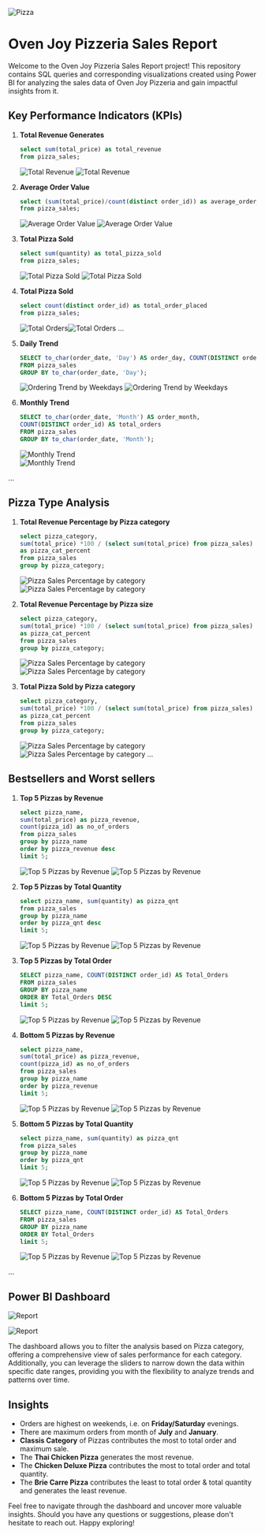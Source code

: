 ![Pizza](https://github.com/Shaishta-Anjum/Pizza-Sales-Report/blob/main/icons/pizza%20cropped.jpg?raw=true)
# Oven Joy Pizzeria Sales Report

Welcome to the Oven Joy Pizzeria Sales Report project! This repository contains SQL queries and corresponding visualizations created using Power BI for analyzing the sales data of Oven Joy Pizzeria and gain impactful insights from it.

## Key Performance Indicators (KPIs)

1. **Total Revenue Generates**
      ```sql
      select sum(total_price) as total_revenue
      from pizza_sales;
      ```

      ![Total Revenue](https://github.com/Shaishta-Anjum/Pizza-Sales-Report/blob/main/icons/Total_Revenue.png?raw=true)            ![Total Revenue](https://github.com/Shaishta-Anjum/Pizza-Sales-Report/blob/main/icons/Screenshot%202024-01-14%20000254.png?raw=true)

2. **Average Order Value**
      ```sql
      select (sum(total_price)/count(distinct order_id)) as average_order_value
      from pizza_sales;
      ```
      ![Average Order Value](https://github.com/Shaishta-Anjum/Pizza-Sales-Report/blob/main/icons/Avg%20Order%20Value.png?raw=true)      ![Average Order Value](https://github.com/Shaishta-Anjum/Pizza-Sales-Report/blob/main/icons/Screenshot%202024-01-14%20000259.png?raw=true)

3. **Total Pizza Sold**
      ```sql
      select sum(quantity) as total_pizza_sold
      from pizza_sales;
      ```
      ![Total Pizza Sold](https://github.com/Shaishta-Anjum/Pizza-Sales-Report/blob/main/icons/Total%20Pizza%20Sold.png?raw=true)      ![Total Pizza Sold](https://github.com/Shaishta-Anjum/Pizza-Sales-Report/blob/main/icons/Screenshot%202024-01-14%20000312.png?raw=true)


4. **Total Pizza Sold**
      ```sql
      select count(distinct order_id) as total_order_placed
      from pizza_sales;
      ```
      ![Total Orders](https://github.com/Shaishta-Anjum/Pizza-Sales-Report/blob/main/icons/Total%20Orders%20placed.png?raw=true)![Total Orders](https://github.com/Shaishta-Anjum/Pizza-Sales-Report/blob/main/icons/Screenshot%202024-01-14%20000306.png?raw=true) 
...

5. **Daily Trend**
     ```sql
     SELECT to_char(order_date, 'Day') AS order_day, COUNT(DISTINCT order_id) AS total_orders
     FROM pizza_sales
     GROUP BY to_char(order_date, 'Day');
     ```
     ![Ordering Trend by Weekdays](https://github.com/Shaishta-Anjum/Pizza-Sales-Report/blob/main/icons/daily%20trend.png?raw=true)
   ![Ordering Trend by Weekdays](https://github.com/Shaishta-Anjum/Pizza-Sales-Report/blob/main/icons/Screenshot%202024-01-14%20000148.png?raw=true)


7. **Monthly Trend**
     ```sql
     SELECT to_char(order_date, 'Month') AS order_month,
     COUNT(DISTINCT order_id) AS total_orders
     FROM pizza_sales
     GROUP BY to_char(order_date, 'Month');
     ```
     ![Monthly Trend](https://github.com/Shaishta-Anjum/Pizza-Sales-Report/blob/main/icons/Monthly%20trend.png?raw=true)     
     ![Monthly Trend](https://github.com/Shaishta-Anjum/Pizza-Sales-Report/blob/main/icons/Screenshot%202024-01-14%20000212.png?raw=true)


...

## Pizza Type Analysis

1. **Total Revenue Percentage by Pizza category**
     ```sql
     select pizza_category,
     sum(total_price) *100 / (select sum(total_price) from pizza_sales)
     as pizza_cat_percent
     from pizza_sales
     group by pizza_category;
     ```
     ![Pizza Sales Percentage by category](https://github.com/Shaishta-Anjum/Pizza-Sales-Report/blob/main/icons/Pizza%20sales%20percentage%20by%20category.png?raw=true)
     ![Pizza Sales Percentage by category](https://github.com/Shaishta-Anjum/Pizza-Sales-Report/blob/main/icons/Screenshot%202024-01-14%20000242.png?raw=true)

2. **Total Revenue Percentage by Pizza size**
     ```sql
     select pizza_category,
     sum(total_price) *100 / (select sum(total_price) from pizza_sales)
     as pizza_cat_percent
     from pizza_sales
     group by pizza_category;
     ```
     ![Pizza Sales Percentage by category](https://github.com/Shaishta-Anjum/Pizza-Sales-Report/blob/main/icons/pizza%20sales%20percentage%20by%20size.png?raw=true)
     ![Pizza Sales Percentage by category](https://github.com/Shaishta-Anjum/Pizza-Sales-Report/blob/main/icons/Screenshot%202024-01-14%20000234.png?raw=true)

3. **Total Pizza Sold by Pizza category**
     ```sql
     select pizza_category,
     sum(total_price) *100 / (select sum(total_price) from pizza_sales)
     as pizza_cat_percent
     from pizza_sales
     group by pizza_category;
     ```
     ![Pizza Sales Percentage by category](https://github.com/Shaishta-Anjum/Pizza-Sales-Report/blob/main/icons/total%20pizza%20sold%20by%20pizza%20size.png?raw=true)
     ![Pizza Sales Percentage by category](https://github.com/Shaishta-Anjum/Pizza-Sales-Report/blob/main/icons/Screenshot%202024-01-14%20000225.png?raw=true)
...

## Bestsellers and Worst sellers

1. **Top 5 Pizzas by Revenue**
     ```sql
     select pizza_name,
     sum(total_price) as pizza_revenue,
     count(pizza_id) as no_of_orders
     from pizza_sales
     group by pizza_name
     order by pizza_revenue desc
     limit 5;
     ```
     ![Top 5 Pizzas by Revenue](https://github.com/Shaishta-Anjum/Pizza-Sales-Report/blob/main/icons/top%205%20by%20revenue.png?raw=true) 
     ![Top 5 Pizzas by Revenue](https://github.com/Shaishta-Anjum/Pizza-Sales-Report/blob/main/icons/Screenshot%202024-01-14%20000339.png?raw=true)
   

2. **Top 5 Pizzas by Total Quantity**
     ```sql
     select pizza_name, sum(quantity) as pizza_qnt
     from pizza_sales
     group by pizza_name
     order by pizza_qnt desc
     limit 5;
     ```
     ![Top 5 Pizzas by Revenue](https://github.com/Shaishta-Anjum/Pizza-Sales-Report/blob/main/icons/top%205%20by%20quantity.png?raw=true) 
     ![Top 5 Pizzas by Revenue](https://github.com/Shaishta-Anjum/Pizza-Sales-Report/blob/main/icons/Screenshot%202024-01-14%20000345.png?raw=true)

3. **Top 5 Pizzas by Total Order**
     ```sql
    SELECT pizza_name, COUNT(DISTINCT order_id) AS Total_Orders
    FROM pizza_sales
    GROUP BY pizza_name
    ORDER BY Total_Orders DESC
    limit 5;
     ```
     ![Top 5 Pizzas by Revenue](https://github.com/Shaishta-Anjum/Pizza-Sales-Report/blob/main/icons/top%205%20by%20order.png?raw=true) 
     ![Top 5 Pizzas by Revenue](https://github.com/Shaishta-Anjum/Pizza-Sales-Report/blob/main/icons/Screenshot%202024-01-14%20000351.png?raw=true)

4. **Bottom 5 Pizzas by Revenue**
     ```sql
     select pizza_name,
     sum(total_price) as pizza_revenue,
     count(pizza_id) as no_of_orders
     from pizza_sales
     group by pizza_name
     order by pizza_revenue
     limit 5;
     ```
     ![Top 5 Pizzas by Revenue](https://github.com/Shaishta-Anjum/Pizza-Sales-Report/blob/main/icons/bottom%205%20by%20revenue.png?raw=true) 
     ![Top 5 Pizzas by Revenue](https://github.com/Shaishta-Anjum/Pizza-Sales-Report/blob/main/icons/Screenshot%202024-01-14%20000359.png?raw=true)

5. **Bottom 5 Pizzas by Total Quantity**
     ```sql
     select pizza_name, sum(quantity) as pizza_qnt
     from pizza_sales
     group by pizza_name
     order by pizza_qnt
     limit 5;
     ```
     ![Top 5 Pizzas by Revenue](https://github.com/Shaishta-Anjum/Pizza-Sales-Report/blob/main/icons/bottom%205%20by%20quantity.png?raw=true) 
     ![Top 5 Pizzas by Revenue](https://github.com/Shaishta-Anjum/Pizza-Sales-Report/blob/main/icons/Screenshot%202024-01-14%20000405.png?raw=true)

6. **Bottom 5 Pizzas by Total Order**
     ```sql
     SELECT pizza_name, COUNT(DISTINCT order_id) AS Total_Orders
    FROM pizza_sales
    GROUP BY pizza_name
    ORDER BY Total_Orders
    limit 5;
     ```
     ![Top 5 Pizzas by Revenue](https://github.com/Shaishta-Anjum/Pizza-Sales-Report/blob/main/icons/bottom%205%20by%20order.png?raw=true) 
     ![Top 5 Pizzas by Revenue](https://github.com/Shaishta-Anjum/Pizza-Sales-Report/blob/main/icons/Screenshot%202024-01-14%20000412.png?raw=true)

...
## Power BI Dashboard
![Report](https://github.com/Shaishta-Anjum/Pizza-Sales-Report/blob/main/icons/Screenshot%202024-01-13%20234650.png?raw=true)

![Report](https://github.com/Shaishta-Anjum/Pizza-Sales-Report/blob/main/icons/Screenshot%202024-01-13%20234729.png?raw=true)


The dashboard allows you to filter the analysis based on Pizza category, offering a comprehensive view of sales performance for each category. Additionally, you can leverage the sliders to narrow down the data within specific date ranges, providing you with the flexibility to analyze trends and patterns over time.

## Insights
- Orders are highest on weekends, i.e. on **Friday/Saturday** evenings.
- There are maximum orders from month of **July** and **January**.
- **Classis Category** of Pizzas contributes the most to total order and maximum sale.
- The **Thai Chicken Pizza** generates the most revenue.
- The **Chicken Deluxe Pizza** contributes the most to total order and total quantity.
- The **Brie Carre Pizza** contributes the least to total order & total quantity and generates the least revenue.
 
Feel free to navigate through the dashboard and uncover more valuable insights. Should you have any questions or suggestions, please don't hesitate to reach out. 
Happy exploring!
